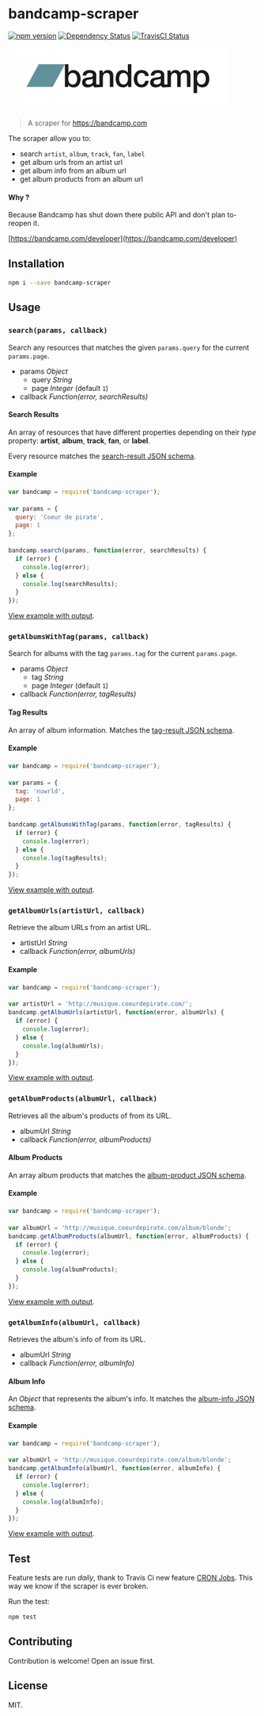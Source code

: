 # bandcamp-scraper

[![npm version](https://badge.fury.io/js/bandcamp-scraper.svg)](https://badge.fury.io/js/bandcamp-scraper)
[![Dependency Status](https://gemnasium.com/masterT/bandcamp-scraper.svg)](https://gemnasium.com/masterT/bandcamp-scraper)
[![TravisCI Status](https://travis-ci.org/masterT/bandcamp-scraper.svg)](https://travis-ci.org/masterT/bandcamp-scraper)

[![Bandcamp Logo](assets/bandcamp.png)](https://bandcamp.com)

> A scraper for https://bandcamp.com

The scraper allow you to:

- search `artist`, `album`, `track`, `fan`, `label`
- get album urls from an artist url
- get album info from an album url
- get album products from an album url


#### Why ?

Because Bandcamp has shut down there public API and don't plan to-reopen it.

[https://bandcamp.com/developer](https://bandcamp.com/developer)


## Installation

```bash
npm i --save bandcamp-scraper
```

## Usage

### `search(params, callback)`

Search any resources that matches the given `params.query` for the current `params.page`.

- params *Object*
	- query *String*
	- page *Integer* (default `1`)
- callback *Function(error, searchResults)*

#### Search Results

An array of resources that have different properties depending on their _type_ property: **artist**, **album**, **track**, **fan**, or **label**.

Every resource matches the [search-result JSON schema](/schemas/search-result.json).

#### Example

```js
var bandcamp = require('bandcamp-scraper');

var params = {
  query: 'Coeur de pirate',
  page: 1
};

bandcamp.search(params, function(error, searchResults) {
  if (error) {
    console.log(error);
  } else {
    console.log(searchResults);
  }
});
```

[View example with output](examples/search.js).


### `getAlbumsWithTag(params, callback)`

Search for albums with the tag `params.tag` for the current `params.page`.

- params *Object*
	- tag *String*
	- page *Integer* (default `1`)
- callback *Function(error, tagResults)*

#### Tag Results

An array of album information. Matches the [tag-result JSON schema](/schemas/tag-result.json).

#### Example

```js
var bandcamp = require('bandcamp-scraper');

var params = {
  tag: 'nuwrld',
  page: 1
};

bandcamp.getAlbumsWithTag(params, function(error, tagResults) {
  if (error) {
    console.log(error);
  } else {
    console.log(tagResults);
  }
});
```

[View example with output](examples/tag.js).


### `getAlbumUrls(artistUrl, callback)`

Retrieve the album URLs from an artist URL.

- artistUrl *String*
- callback *Function(error, albumUrls)*

#### Example

```js
var bandcamp = require('bandcamp-scraper');

var artistUrl = 'http://musique.coeurdepirate.com/';
bandcamp.getAlbumUrls(artistUrl, function(error, albumUrls) {
  if (error) {
    console.log(error);
  } else {
    console.log(albumUrls);
  }
});
```

[View example with output](examples/getAlbumUrls.js).


### `getAlbumProducts(albumUrl, callback)`

Retrieves all the album's products of from its URL.

- albumUrl *String*
- callback *Function(error, albumProducts)*

#### Album Products

An array album products that matches the [album-product JSON schema](/schemas/album-product.json).

#### Example

```js
var bandcamp = require('bandcamp-scraper');

var albumUrl = 'http://musique.coeurdepirate.com/album/blonde';
bandcamp.getAlbumProducts(albumUrl, function(error, albumProducts) {
  if (error) {
    console.log(error);
  } else {
    console.log(albumProducts);
  }
});
```

[View example with output](examples/getAlbumProducts.js).


### `getAlbumInfo(albumUrl, callback)`

Retrieves the album's info of from its URL.

- albumUrl *String*
- callback *Function(error, albumInfo)*

#### Album Info

An *Object* that represents the album's info. It matches the [album-info JSON schema](/schemas/album-info.json).

#### Example

```js
var bandcamp = require('bandcamp-scraper');

var albumUrl = 'http://musique.coeurdepirate.com/album/blonde';
bandcamp.getAlbumInfo(albumUrl, function(error, albumInfo) {
  if (error) {
    console.log(error);
  } else {
    console.log(albumInfo);
  }
});
```

[View example with output](examples/getAlbumInfo.js).


## Test

Feature tests are run _daily_, thank to Travis Ci new feature [CRON Jobs](https://docs.travis-ci.com/user/cron-jobs/). This way we know if the scraper is ever broken.

Run the test:

```bash
npm test
```


## Contributing

Contribution is welcome! Open an issue first.


## License

MIT.

